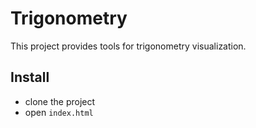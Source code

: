# Trigonometry

This project provides tools for trigonometry visualization.

## Install
- clone the project
- open `index.html`
